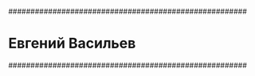 ######################################################
#                  Евгений Васильев
######################################################
